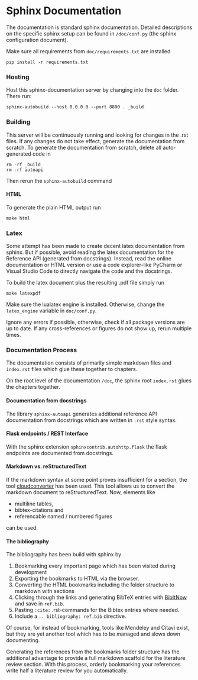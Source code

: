 # Sphinx Documentation

The documentation is standard sphinx documentation. 
Detailed descriptions on the specific sphinx setup can be found
in `/doc/conf.py` (the sphinx configuration document). 

Make sure all requirements from `doc/requirements.txt` are installed
    
    pip install -r requirements.txt

### Hosting

Host this sphinx-documentation server by changing into the `doc` folder. There run:

    sphinx-autobuild --host 0.0.0.0 --port 8800 . _build

### Building

This server will be continuously running and looking for changes in the .rst files.
If any changes do not take effect, generate the documentation from scratch.
To generate the documentation from scratch, delete all auto-generated code in

    rm -rf _build
    rm -rf autoapi
    
Then rerun the `sphinx-autobuild` command

#### HTML

To generate the plain HTML output run

    make html

### Latex

Some attempt has been made to create decent latex documentation from sphinx. 
But if possible, avoid reading the latex documentation for the Reference API 
(generated from docstrings).
Instead, read the online documentation or HTML version or use a code explorer-like
PyCharm or Visual Studio Code to directly navigate the code and the docstrings.

To build the latex document plus the resulting .pdf file simply run

    make latexpdf
    
Make sure the lualatex engine is installed. 
Otherwise, change the `latex_engine` variable in `doc/conf.py`.

Ignore any errors if possible, otherwise, check if all package versions are up to date.
If any cross-references or figures do not show up, rerun multiple times.

### Documentation Process

The documentation consists of primarily simple markdown files 
and `index.rst` files which glue these together to chapters.

On the root level of the documentation `/doc`, the sphinx root `index.rst` 
glues the chapters together.

#### Documentation from docstrings

The library `sphinx-autoapi` generates additional reference API documentation from docstrings
which are written in `.rst` style syntax.

#### Flask endpoints / REST Interface

With the sphinx extension `sphinxcontrib.autohttp.flask` the flask endpoints are documented from docstrings.

#### Markdown vs. reStructuredText

If the markdown syntax at some point proves insufficient for a section, the tool [cloudconverter](https://cloudconvert.com/md-converter) has been used.
This tool allows us to convert the markdown document to reStructuredText.
Now, elements like 

- multiline tables, 
- bibtex-citations and 
- referencable named / numbered figures 

can be used.


#### The bibliography

The bibliography has been build with sphinx by

1. Bookmarking every important page which has been visited during development
1. Exporting the bookmarks to HTML via the browser.
1. Converting the HTML bookmarks including the folder structure to markdown with sections
1. Clicking through the links and generating BibTeX entries with [BibItNow](https://chrome.google.com/webstore/detail/bibitnow/bmnfikjlonhkoojjfddnlbinkkapmldg/related) and save in `ref.bib`.
1. Pasting `:cite:` .rst-commands for the Bibtex entries where needed.
1. Include a `.. bibliography: ref.bib` directive.

Of course, for instead of bookmarking, tools like Mendeley and Citavi exist, but they are yet another tool which has to be 
managed and slows down documenting.

Generating the references from the bookmarks folder structure has the additional advantage to provide a full markdown scaffold for the literature review section.
With this process, orderly bookmarking your references write half a literature review for you automatically.   
